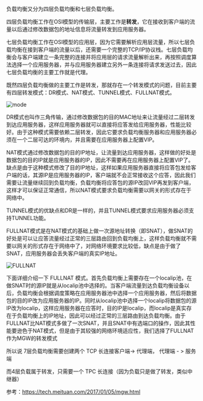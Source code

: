 负载均衡又分为四层负载均衡和七层负载均衡。

四层负载均衡工作在OSI模型的传输层，主要工作是**转发**，它在接收到客户端的流量以后通过修改数据包的地址信息将流量转发到应用服务器。

七层负载均衡工作在OSI模型的应用层，因为它需要解析应用层流量，所以七层负载均衡在接到客户端的流量以后，还需要一个完整的TCP/IP协议栈。七层负载均衡会与客户端建立一条完整的连接并将应用层的请求流量解析出来，再按照调度算法选择一个应用服务器，并与应用服务器建立另外一条连接将请求发送过去，因此七层负载均衡的主要工作就是代理。

既然四层负载均衡做的主要工作是转发，那就存在一个转发模式的问题，目前主要有四层转发模式：DR模式、NAT模式、TUNNEL模式、FULLNAT模式。

![mode](https://awps-assets.meituan.net/mit-x/blog-images-bundle-2017/08d1fa84.png)

DR模式也叫作三角传输，通过修改数据包的目的MAC地址来让流量经过二层转发到达应用服务器，这样应用服务器就可以直接将应答发给应用服务器，性能比较好。由于这种模式需要依赖二层转发，因此它要求负载均衡服务器和应用服务器必须在一个二层可达的环境内，并且需要在应用服务器上配置VIP。

NAT模式通过修改数据包的目的IP地址，让流量到达应用服务器，这样做的好处是数据包的目的IP就是应用服务器的IP，因此不需要再在应用服务器上配置VIP了。缺点是由于这种模式修改了目的IP地址，这样如果应用服务器直接将应答包发给客户端的话，其源IP是应用服务器的IP，客户端就不会正常接收这个应答，因此我们需要让流量继续回到负载均衡，负载均衡将应答包的源IP改回VIP再发到客户端，这样才可以保证正常通信，所以NAT模式要求负载均衡需要以网关的形式存在于网络中。

TUNNEL模式的优缺点和DR是一样的，并且TUNNEL模式要求应用服务器必须支持TUNNEL功能。

FULLNAT模式是在NAT模式的基础上做一次源地址转换（即SNAT），做SNAT的好处是可以让应答流量经过正常的三层路由回到负载均衡上，这样负载均衡就不需要以网关的形式存在于网络中了，对网络环境要求比较低，缺点是由于做了SNAT，应用服务器会丢失客户端的真实IP地址。

![FULLNAT](https://awps-assets.meituan.net/mit-x/blog-images-bundle-2017/f20dd156.png)

下面详细介绍一下 FULLNAT 模式。首先负载均衡上需要存在一个localip池，在做SNAT时的源IP就是从localip池中选择的。当客户端流量到达负载均衡设备以后，负载均衡会根据调度策略在应用服务器池中选择一个应用服务器，然后将数据包的目的IP改为应用服务器的IP。同时从localip池中选择一个localip将数据包的源IP改为localip，这样应用服务器在应答时，目的IP是localip，而localip是真实存在于负载均衡上的IP地址，因此可以经过正常的三层路由到达负载均衡。由于FULLNAT比NAT模式多做了一次SNAT，并且SNAT中有选端口的操作，因此其性能要逊色于NAT模式，但是由于其较强的网络环境适应性，我们选择了FULLNAT作为MGW的转发模式

所以说 7层负载均衡需要创建两个 TCP 长连接客户端-> 代理端， 代理端 - > 服务端

而4层负载属于转发，只需要一个 TPC 长连接（因为负载只是做了转发，类似中继器）

参考：https://tech.meituan.com/2017/01/05/mgw.html